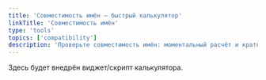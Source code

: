 ```yaml
---
title: 'Совместимость имён — быстрый калькулятор'
linkTitle: 'Совместимость имён'
type: 'tools'
topics: ['compatibility']
description: 'Проверьте совместимость имён: моментальный расчёт и краткая интерпретация.'
---
```


Здесь будет внедрён виджет/скрипт калькулятора.
